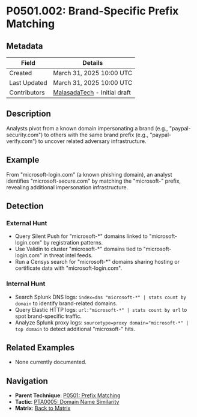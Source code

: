 # P0501.002: Brand-Specific Prefix Matching

## Metadata
| Field          | Details                                      |
|----------------|----------------------------------------------|
| Created        | March 31, 2025 10:00 UTC                    |
| Last Updated   | March 31, 2025 10:00 UTC                    |
| Contributors   | [MalasadaTech](../contributors.md#malasadatech) - Initial draft |

## Description
Analysts pivot from a known domain impersonating a brand (e.g., "paypal-security.com") to others with the same brand prefix (e.g., "paypal-verify.com") to uncover related adversary infrastructure.

## Example
From "microsoft-login.com" (a known phishing domain), an analyst identifies "microsoft-secure.com" by matching the "microsoft-" prefix, revealing additional impersonation infrastructure.

## Detection

### External Hunt
- Query Silent Push for "microsoft-*" domains linked to "microsoft-login.com" by registration patterns.
- Use Validin to cluster "microsoft-*" domains tied to "microsoft-login.com" in threat intel feeds.
- Run a Censys search for "microsoft-*" domains sharing hosting or certificate data with "microsoft-login.com".

### Internal Hunt
- Search Splunk DNS logs: `index=dns "microsoft-*" | stats count by domain` to identify brand-related domains.
- Query Elastic HTTP logs: `url:"microsoft-*" | stats count by url` to spot brand-specific traffic.
- Analyze Splunk proxy logs: `sourcetype=proxy domain="microsoft-*" | top domain` to detect additional "microsoft-" hits.

## Related Examples
- None currently documented.

## Navigation
- **Parent Technique**: [P0501: Prefix Matching](P0501.md)
- **Tactic**: [PTA0005: Domain Name Similarity](../pivot-tactics/PTA0005/main.md)
- **Matrix**: [Back to Matrix](../matrix.md)
